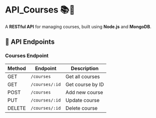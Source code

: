 # **API_Courses** 📚🚀

A **RESTful API** for managing courses, built using **Node.js** and **MongoDB**.


## 🔹 **API Endpoints**
### Courses Endpoint

| Method | Endpoint       | Description      |
| ------ | -------------- | ---------------- |
| GET    | `/courses`     | Get all courses  |
| GET    | `/courses/:id` | Get course by ID |
| POST   | `/courses`     | Add new course   |
| PUT    | `/courses/:id` | Update course    |
| DELETE | `/courses/:id` | Delete course    |


